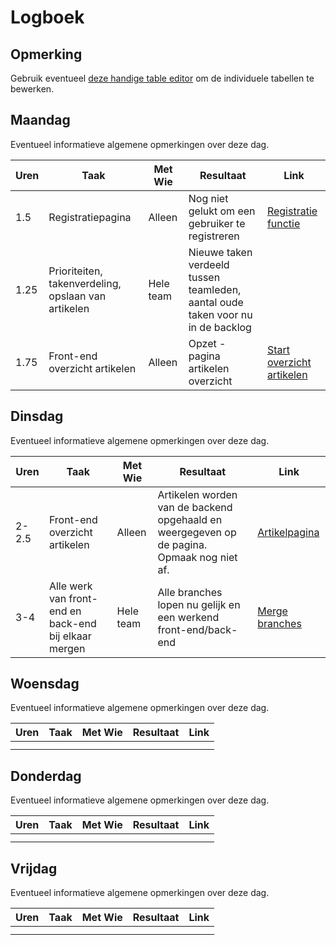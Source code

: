 # Logboek

## Opmerking
Gebruik eventueel [deze handige table editor](https://www.tablesgenerator.com/markdown_tables) om de individuele tabellen te bewerken.

## Maandag
Eventueel informatieve algemene opmerkingen over deze dag.

| Uren | Taak                                                | Met Wie   | Resultaat                                                                       | Link                                                                                                                                 |
|------|-----------------------------------------------------|-----------|---------------------------------------------------------------------------------|--------------------------------------------------------------------------------------------------------------------------------------|
| 1.5  | Registratiepagina                                   | Alleen    | Nog niet gelukt om een gebruiker te registreren                                 | [Registratie functie](https://github.com/HANICA-DWA/sep2020-project-pardellos/commit/8a27e3ccc6478f16e2d543535aaf1d3980a8fe34)       |
| 1.25 | Prioriteiten, takenverdeling, opslaan van artikelen | Hele team | Nieuwe taken verdeeld tussen teamleden, aantal oude taken voor nu in de backlog |                                                                                                                                      |
| 1.75 | Front-end overzicht artikelen                       | Alleen    | Opzet - pagina artikelen overzicht                                              | [Start overzicht artikelen](https://github.com/HANICA-DWA/sep2020-project-pardellos/commit/6f8756225f1f9245bdd3589625e7cee2a6b15336) |


## Dinsdag
Eventueel informatieve algemene opmerkingen over deze dag.

| Uren  | Taak                                                  | Met Wie   | Resultaat                                                                                  | Link                                                                                                                      |
|-------|-------------------------------------------------------|-----------|--------------------------------------------------------------------------------------------|---------------------------------------------------------------------------------------------------------------------------|
| 2-2.5 | Front-end overzicht artikelen                         | Alleen    | Artikelen worden van de backend opgehaald en weergegeven op de pagina. Opmaak nog niet af. | [Artikelpagina](https://github.com/HANICA-DWA/sep2020-project-pardellos/commit/4273bbc372118fe0b2c0be64e52928ca2176a926)  |
| 3-4   | Alle werk van front-end en back-end bij elkaar mergen | Hele team | Alle branches lopen nu gelijk en een werkend front-end/back-end                            | [Merge branches](https://github.com/HANICA-DWA/sep2020-project-pardellos/commit/2052c4d9313df02cf0c6484342871903b70cc500) |

## Woensdag
Eventueel informatieve algemene opmerkingen over deze dag.

| Uren | Taak | Met Wie | Resultaat | Link |
|------|------|---------|-----------|------|
|  |  |  |  |  |
|  |  |  |  |  |

## Donderdag
Eventueel informatieve algemene opmerkingen over deze dag.

| Uren | Taak | Met Wie | Resultaat | Link |
|------|------|---------|-----------|------|
|  |  |  |  |  |
|  |  |  |  |  |


## Vrijdag
Eventueel informatieve algemene opmerkingen over deze dag.

| Uren | Taak | Met Wie | Resultaat | Link |
|------|------|---------|-----------|------|
|  |  |  |  |  |
|  |  |  |  |  |
